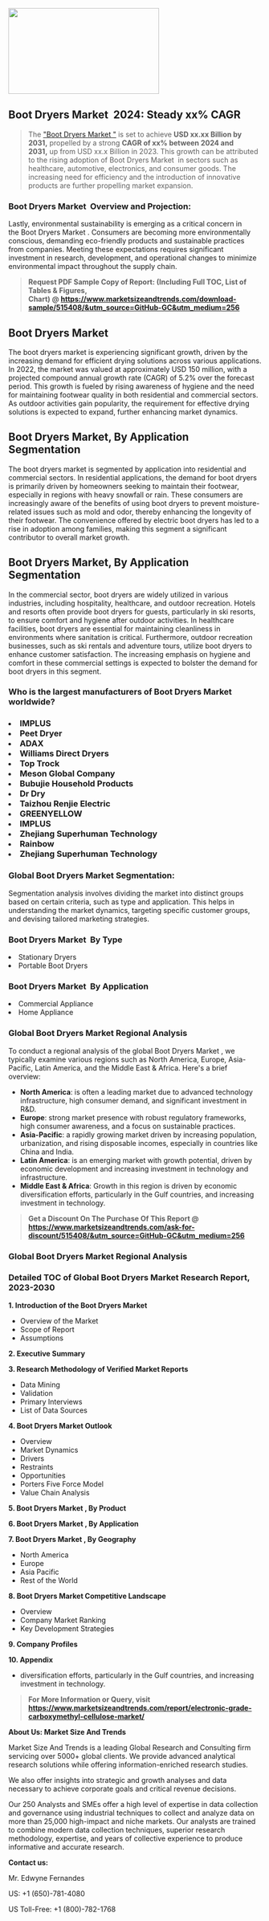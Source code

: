 <p><img class="alignnone size-medium wp-image-20088" src="https://ffe5etoiles.com/wp-content/uploads/2024/12/MST1-300x171.png" alt="" width="300" height="171" /></p><h2 id="ember46" class="ember-view reader-text-block__heading-2">Boot Dryers Market &nbsp;2024: Steady&nbsp;xx% CAGR</h2><blockquote id="ember47" class="ember-view reader-text-block__blockquote">The&nbsp;<a class="app-aware-link " href="https://www.marketsizeandtrends.com/download-sample/515408/&utm_source=GitHub-GC&utm_medium=256" target="_blank" data-test-app-aware-link="">"Boot Dryers Market "</a>&nbsp;is set to achieve&nbsp;<strong>USD&nbsp;xx.xx&nbsp;Billion by 2031,</strong>&nbsp;propelled by a strong&nbsp;<strong>CAGR of&nbsp;xx% between 2024 and 2031,</strong>&nbsp;up from USD xx.x Billion in 2023. This growth can be attributed to the rising adoption of&nbsp;Boot Dryers Market &nbsp;in sectors such as healthcare, automotive, electronics, and consumer goods. The increasing need for efficiency and the introduction of innovative products are further propelling market expansion.</blockquote><h3 id="ember48" class="ember-view reader-text-block__heading-3">Boot Dryers Market &nbsp;Overview and Projection:</h3><p id="ember49" class="ember-view reader-text-block__paragraph">Lastly, environmental sustainability is emerging as a critical concern in the&nbsp;Boot Dryers Market . Consumers are becoming more environmentally conscious, demanding eco-friendly products and sustainable practices from companies. Meeting these expectations requires significant investment in research, development, and operational changes to minimize environmental impact throughout the supply chain.</p><blockquote id="ember50" class="ember-view reader-text-block__blockquote"><strong>Request PDF Sample Copy of Report: (Including Full TOC, List of Tables &amp; Figures, Chart)&nbsp;@&nbsp;<strong><a href="https://www.marketsizeandtrends.com/download-sample/515408/&utm_source=GitHub-GC&utm_medium=256" target="_blank">https://www.marketsizeandtrends.com/download-sample/515408/&utm_source=GitHub-GC&utm_medium=256</a></strong></strong></blockquote><h3 class=""> <h2>Boot Dryers Market</h2><p>The boot dryers market is experiencing significant growth, driven by the increasing demand for efficient drying solutions across various applications. In 2022, the market was valued at approximately USD 150 million, with a projected compound annual growth rate (CAGR) of 5.2% over the forecast period. This growth is fueled by rising awareness of hygiene and the need for maintaining footwear quality in both residential and commercial sectors. As outdoor activities gain popularity, the requirement for effective drying solutions is expected to expand, further enhancing market dynamics.</p><h2>Boot Dryers Market, By Application Segmentation</h2><p>The boot dryers market is segmented by application into residential and commercial sectors. In residential applications, the demand for boot dryers is primarily driven by homeowners seeking to maintain their footwear, especially in regions with heavy snowfall or rain. These consumers are increasingly aware of the benefits of using boot dryers to prevent moisture-related issues such as mold and odor, thereby enhancing the longevity of their footwear. The convenience offered by electric boot dryers has led to a rise in adoption among families, making this segment a significant contributor to overall market growth.</p><h2>Boot Dryers Market, By Application Segmentation</h2><p>In the commercial sector, boot dryers are widely utilized in various industries, including hospitality, healthcare, and outdoor recreation. Hotels and resorts often provide boot dryers for guests, particularly in ski resorts, to ensure comfort and hygiene after outdoor activities. In healthcare facilities, boot dryers are essential for maintaining cleanliness in environments where sanitation is critical. Furthermore, outdoor recreation businesses, such as ski rentals and adventure tours, utilize boot dryers to enhance customer satisfaction. The increasing emphasis on hygiene and comfort in these commercial settings is expected to bolster the demand for boot dryers in this segment.</p></h3><h3 id="" class="">Who is the largest manufacturers of&nbsp;Boot Dryers Market worldwide?</h3><h3 class=""></Li><Li>IMPLUS</Li><Li> Peet Dryer</Li><Li> ADAX</Li><Li> Williams Direct Dryers</Li><Li> Top Trock</Li><Li> Meson Global Company</Li><Li> Bubujie Household Products</Li><Li> Dr Dry</Li><Li> Taizhou Renjie Electric</Li><Li> GREENYELLOW</Li><Li> IMPLUS</Li><Li> Zhejiang Superhuman Technology</Li><Li> Rainbow</Li><Li> Zhejiang Superhuman Technology</h3><h3 id="ember53" class="ember-view reader-text-block__heading-3">Global&nbsp;Boot Dryers Market Segmentation:</h3><p id="ember54" class="ember-view reader-text-block__paragraph">Segmentation analysis involves dividing the market into distinct groups based on certain criteria, such as type and application. This helps in understanding the market dynamics, targeting specific customer groups, and devising tailored marketing strategies.</p><h3 id="" class="">Boot Dryers Market &nbsp;By Type</h3><p></Li><Li>Stationary Dryers</Li><Li> Portable Boot Dryers</p><h3 id="" class="">Boot Dryers Market &nbsp;By Application</h3><p class=""></Li><Li>Commercial Appliance</Li><Li> Home Appliance</p><h3 id="ember62" class="ember-view reader-text-block__heading-3">Global Boot Dryers Market Regional Analysis</h3><p id="ember63" class="ember-view reader-text-block__paragraph">To conduct a regional analysis of the global Boot Dryers Market , we typically examine various regions such as North America, Europe, Asia-Pacific, Latin America, and the Middle East &amp; Africa. Here's a brief overview:</p><ul><li><strong>North America</strong>: is often a leading market due to advanced technology infrastructure, high consumer demand, and significant investment in R&amp;D.</li><li><strong>Europe</strong>: strong market presence with robust regulatory frameworks, high consumer awareness, and a focus on sustainable practices.</li><li><strong>Asia-Pacific</strong>: a rapidly growing market driven by increasing population, urbanization, and rising disposable incomes, especially in countries like China and India.</li><li><strong>Latin America</strong>: is an emerging market with growth potential, driven by economic development and increasing investment in technology and infrastructure.</li><li><strong>Middle East &amp; Africa</strong>: Growth in this region is driven by economic diversification efforts, particularly in the Gulf countries, and increasing investment in technology.</li></ul><blockquote id="ember61" class="ember-view reader-text-block__blockquote"><strong>Get a Discount On The Purchase Of This Report @ <strong><a href="https://html-cleaner.com/" target="">https://www.marketsizeandtrends.com/ask-for-discount/515408/&utm_source=GitHub-GC&utm_medium=256</a></strong></strong></blockquote><h3 id="ember62" class="ember-view reader-text-block__heading-3">Global Boot Dryers Market Regional Analysis</h3><h3 id="" class="">Detailed TOC of Global Boot Dryers Market Research Report, 2023-2030</h3><p id="" class=""><strong>1. Introduction of the Boot Dryers Market </strong></p><ul><li>Overview of the Market</li><li>Scope of Report</li><li>Assumptions</li></ul><p id="" class=""><strong>2. Executive Summary</strong></p><p id="" class=""><strong>3. Research Methodology of Verified Market Reports</strong></p><ul><li>Data Mining</li><li>Validation</li><li>Primary Interviews</li><li>List of Data Sources</li></ul><p id="" class=""><strong>4. Boot Dryers Market Outlook</strong></p><ul><li>Overview</li><li>Market Dynamics</li><li>Drivers</li><li>Restraints</li><li>Opportunities</li><li>Porters Five Force Model</li><li>Value Chain Analysis</li></ul><p id="" class=""><strong>5. Boot Dryers Market , By Product</strong></p><p id="" class=""><strong>6. Boot Dryers Market , By Application</strong></p><p id="" class=""><strong>7. Boot Dryers Market , By Geography</strong></p><ul><li>North America</li><li>Europe</li><li>Asia Pacific</li><li>Rest of the World</li></ul><p id="" class=""><strong>8. Boot Dryers Market Competitive Landscape</strong></p><ul><li>Overview</li><li>Company Market Ranking</li><li>Key Development Strategies</li></ul><p id="" class=""><strong>9. Company Profiles</strong></p><p id="" class=""><strong>10. Appendix</strong></p><ul><li>diversification efforts, particularly in the Gulf countries, and increasing investment in technology.</li></ul><blockquote id="ember65" class="ember-view reader-text-block__blockquote"><strong>For More Information or Query, visit <strong><strong><a href="https://html-cleaner.com/" target="">https://www.marketsizeandtrends.com/report/electronic-grade-carboxymethyl-cellulose-market/</a></strong></strong></strong></blockquote><p id="" class=""><strong>About Us: Market Size And Trends</strong></p><p id="" class="">Market Size And Trends is a leading Global Research and Consulting firm servicing over 5000+ global clients. We provide advanced analytical research solutions while offering information-enriched research studies.</p><p id="" class="">We also offer insights into strategic and growth analyses and data necessary to achieve corporate goals and critical revenue decisions.</p><p id="" class="">Our 250 Analysts and SMEs offer a high level of expertise in data collection and governance using industrial techniques to collect and analyze data on more than 25,000 high-impact and niche markets. Our analysts are trained to combine modern data collection techniques, superior research methodology, expertise, and years of collective experience to produce informative and accurate research.</p><p id="" class=""><strong>Contact us:</strong></p><p id="" class="">Mr. Edwyne Fernandes</p><p id="" class="">US: +1 (650)-781-4080</p><p id="" class="">US Toll-Free: +1 (800)-782-1768</p>
